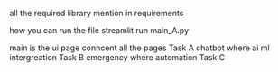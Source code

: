 all the required library mention in requirements 

how you can run the file 
streamlit run main_A.py

main is the ui page conncent all the pages  Task A
chatbot where ai ml intergreation  Task B
emergency where automation Task C
